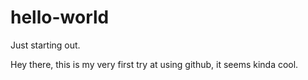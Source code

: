 # hello-world
Just starting out.

Hey there, this is my very first try at using github, it seems kinda cool.
